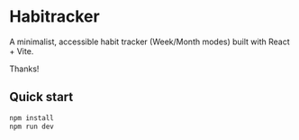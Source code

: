 # Habitracker


A minimalist, accessible habit tracker (Week/Month modes) built with React + Vite.

Thanks!
## Quick start
```bash
npm install
npm run dev
